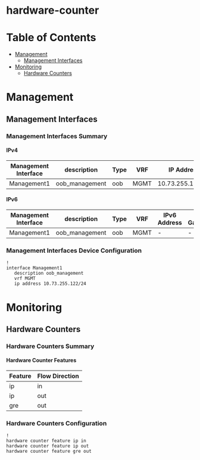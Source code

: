 # hardware-counter
# Table of Contents

- [Management](#management)
  - [Management Interfaces](#management-interfaces)
- [Monitoring](#monitoring)
  - [Hardware Counters](#hardware-counters)

# Management

## Management Interfaces

### Management Interfaces Summary

#### IPv4

| Management Interface | description | Type | VRF | IP Address | Gateway |
| -------------------- | ----------- | ---- | --- | ---------- | ------- |
| Management1 | oob_management | oob | MGMT | 10.73.255.122/24 | 10.73.255.2 |

#### IPv6

| Management Interface | description | Type | VRF | IPv6 Address | IPv6 Gateway |
| -------------------- | ----------- | ---- | --- | ------------ | ------------ |
| Management1 | oob_management | oob | MGMT | - | - |

### Management Interfaces Device Configuration

```eos
!
interface Management1
   description oob_management
   vrf MGMT
   ip address 10.73.255.122/24
```

# Monitoring

## Hardware Counters

### Hardware Counters Summary

#### Hardware Counter Features

| Feature | Flow Direction |
| ------- | -------------- |
| ip | in |
| ip | out |
| gre | out |

### Hardware Counters Configuration

```eos
!
hardware counter feature ip in
hardware counter feature ip out
hardware counter feature gre out
```

